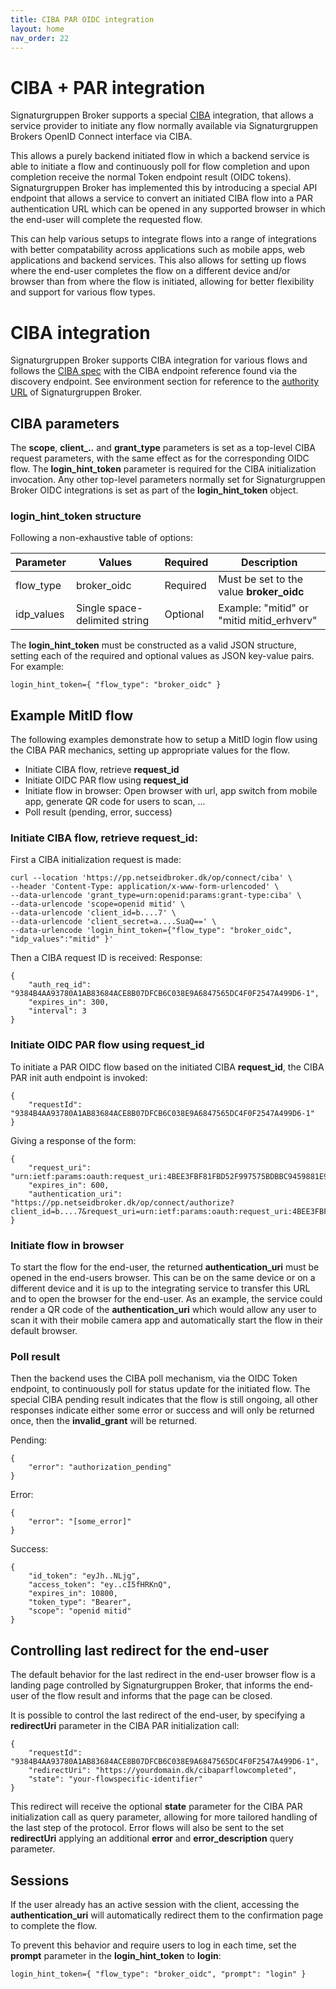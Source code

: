 ```yaml
---
title: CIBA PAR OIDC integration
layout: home
nav_order: 22
---
```



# CIBA + PAR integration
Signaturgruppen Broker supports a special [CIBA](https://openid.net/specs/openid-client-initiated-backchannel-authentication-core-1_0.html) integration, that allows a service provider to initiate any flow normally available via Signaturgruppen Brokers OpenID Connect interface via CIBA.

This allows a purely backend initiated flow in which a backend service is able to initiate a flow and continuously poll for flow completion and upon completion receive the normal Token endpoint result (OIDC tokens).
Signaturgruppen Broker has implemented this by introducing a special API endpoint that allows a service to convert an initiated CIBA flow into a PAR authentication URL which can be opened in any supported browser in which the end-user will complete the requested flow.

This can help various setups to integrate flows into a range of integrations with better compatability across applications such as mobile apps, web applications and backend services. This also allows for setting up flows where the end-user completes the flow on a different device and/or browser than from where the flow is initiated, allowing for better flexibility and support for various flow types. 

# CIBA integration
Signaturgruppen Broker supports CIBA integration for various flows and follows the [CIBA spec](https://openid.net/specs/openid-client-initiated-backchannel-authentication-core-1_0.html) with the CIBA endpoint reference found via the discovery endpoint. See environment section for reference to the [authority URL](https://signaturgruppen-a-s.github.io/signaturgruppen-broker-documentation/environments.html) of Signaturgruppen Broker.

## CIBA parameters
The **scope**, **client_..** and **grant_type** parameters is set as a top-level CIBA request parameters, with the same effect as for the corresponding OIDC flow.
The **login_hint_token** parameter is required for the CIBA initialization invocation. 
Any other top-level parameters normally set for Signaturgruppen Broker OIDC integrations is set as part of the **login_hint_token** object.

### **login_hint_token** structure
Following a non-exhaustive table of options:

| Parameter | Values | Required | Description |
|----------|----------|----------|----------|
| flow_type    | broker_oidc   | Required   | Must be set to the value **broker_oidc**   |
| idp_values    | Single space-delimited string | Optional   | Example: "mitid" or "mitid mitid_erhverv"   |

The **login_hint_token** must be constructed as a valid JSON structure, setting each of the required and optional values as JSON key-value pairs.
For example: 
```
login_hint_token={ "flow_type": "broker_oidc" }
```

## Example MitID flow
The following examples demonstrate how to setup a MitID login flow using the CIBA PAR mechanics, setting up appropriate values for the flow.

- Initiate CIBA flow, retrieve **request_id**
- Initiate OIDC PAR flow using **request_id**
- Initiate flow in browser: Open browser with url, app switch from mobile app, generate QR code for users to scan, ...
- Poll result (pending, error, success)

### Initiate CIBA flow, retrieve **request_id**:
First a CIBA initialization request is made:
```
curl --location 'https://pp.netseidbroker.dk/op/connect/ciba' \
--header 'Content-Type: application/x-www-form-urlencoded' \
--data-urlencode 'grant_type=urn:openid:params:grant-type:ciba' \
--data-urlencode 'scope=openid mitid' \
--data-urlencode 'client_id=b....7' \
--data-urlencode 'client_secret=a....SuaQ==' \
--data-urlencode 'login_hint_token={"flow_type": "broker_oidc", "idp_values":"mitid" }'
```
Then a CIBA request ID is received:
Response:
```
{
    "auth_req_id": "9384B4AA93780A1AB83684ACE8B07DFCB6C038E9A6847565DC4F0F2547A499D6-1",
    "expires_in": 300,
    "interval": 3
}
```

### Initiate OIDC PAR flow using **request_id**
To initiate a PAR OIDC flow based on the initiated CIBA **request_id**, the CIBA PAR init auth endpoint is invoked:
```
{
    "requestId": "9384B4AA93780A1AB83684ACE8B07DFCB6C038E9A6847565DC4F0F2547A499D6-1"
}
```

Giving a response of the form: 
```
{
    "request_uri": "urn:ietf:params:oauth:request_uri:4BEE3FBF81FBD52F997575BDBBC9459881E924E6535433D0427A7E46E8D7DB52",
    "expires_in": 600,
    "authentication_uri": "https://pp.netseidbroker.dk/op/connect/authorize?client_id=b....7&request_uri=urn:ietf:params:oauth:request_uri:4BEE3FBF81FBD52F997575BDBBC9459881E924E6535433D0427A7E46E8D7DB52"
}
```

### Initiate flow in browser
To start the flow for the end-user, the returned **authentication_uri** must be opened in the end-users browser. This can be on the same device or on a different device and it is up to the integrating service to transfer this URL and to open the browser for the end-user.
As an example, the service could render a QR code of the **authentication_uri** which would allow any user to scan it with their mobile camera app and automatically start the flow in their default browser.

### Poll result
Then the backend uses the CIBA poll mechanism, via the OIDC Token endpoint, to continuously poll for status update for the initiated flow. The special CIBA pending result indicates that the flow is still ongoing, all other responses indicate either some error or success and will only be returned once, then the **invalid_grant** will be returned.

Pending:
```
{
    "error": "authorization_pending"
}
```
Error:
```
{
    "error": "[some_error]"
}
```
Success:
```
{
    "id_token": "eyJh..NLjg",
    "access_token": "ey..cI5fHRKnQ",
    "expires_in": 10800,
    "token_type": "Bearer",
    "scope": "openid mitid"
}
```

## Controlling last redirect for the end-user
The default behavior for the last redirect in the end-user browser flow is a landing page controlled by Signaturgruppen Broker, that informs the end-user of the flow result and informs that the page can be closed.

It is possible to control the last redirect of the end-user, by specifying a **redirectUri** parameter in the CIBA PAR initialization call:
```
{
    "requestId": "9384B4AA93780A1AB83684ACE8B07DFCB6C038E9A6847565DC4F0F2547A499D6-1",
    "redirectUri": "https://yourdomain.dk/cibaparflowcompleted",
    "state": "your-flowspecific-identifier"
}
```

This redirect will receive the optional **state** parameter for the CIBA PAR initialization call as query parameter, allowing for more tailored handling of the last step of the protocol.
Error flows will also be sent to the set **redirectUri** applying an additional **error** and **error_description** query parameter.

## Sessions
If the user already has an active session with the client, accessing the **authentication_uri** will automatically redirect them to the confirmation page to complete the flow.

To prevent this behavior and require users to log in each time, set the **prompt** parameter in the **login_hint_token** to **login**:

```
login_hint_token={ "flow_type": "broker_oidc", "prompt": "login" }
```